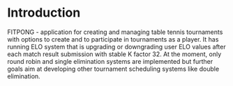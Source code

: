 # Introduction 
FITPONG - application for creating and managing table tennis tournaments with options to create and to participate in tournaments as a player. It has running ELO system that is upgrading or downgrading user ELO values after each match result submission with stable K factor 32. At the moment, only round robin and single elimination systems are implemented but further goals aim at developing other tournament scheduling systems like double elimination. 